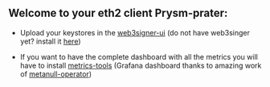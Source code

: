 ## Welcome to your eth2 client Prysm-prater:

- Upload your keystores in the [web3signer-ui](http://ui.web3signer-prater.dappnode?signer_url=http://web3signer.web3signer-prater.dappnode:9000) (do not have web3singer yet? install it [here](http://my.dappnode/#/installer/web3signer-prater.dnp.dappnode.eth))

- If you want to have the complete dashboard with all the metrics you will have to install [metrics-tools](http://my.dappnode/#/installer/metrics-tools.dnp.dappnode.eth) (Grafana dashboard thanks to amazing work of [metanull-operator](https://github.com/metanull-operator/eth2-grafana))
